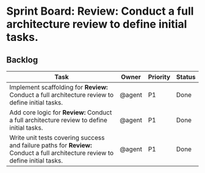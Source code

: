 # Sprint Board: **Review:** Conduct a full architecture review to define initial tasks.

## Backlog
| Task | Owner | Priority | Status |
| --- | --- | --- | --- |
| Implement scaffolding for **Review:** Conduct a full architecture review to define initial tasks. | @agent | P1 | Done |
| Add core logic for **Review:** Conduct a full architecture review to define initial tasks. | @agent | P1 | Done |
| Write unit tests covering success and failure paths for **Review:** Conduct a full architecture review to define initial tasks. | @agent | P1 | Done |
